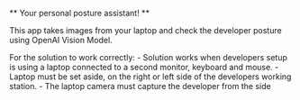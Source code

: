 ** Your personal posture assistant! **

This app takes images from your laptop and check the developer posture using OpenAI Vision Model.

For the solution to work correctly:
     - Solution works when developers setup is using a laptop connected to a second monitor, keyboard and mouse. 
     - Laptop must be set aside, on the right or left side of the developers working station.
     - The laptop camera must capture the developer from the side
